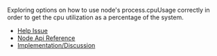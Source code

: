 Exploring options on how to use node's process.cpuUsage correctly in order to
get the cpu utilization as a percentage of the system.

- [Help Issue](https://github.com/nodejs/help/issues/283)
- [Node Api Reference](https://nodejs.org/api/process.html#process_process_cpuusage_previousvalue)
- [Implementation/Discussion](https://github.com/nodejs/node/pull/6157#issuecomment-208950650)

